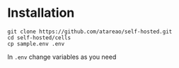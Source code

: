 # Installation

```
git clone https://github.com/atareao/self-hosted.git
cd self-hosted/cells
cp sample.env .env
```

In `.env` change variables as you need
